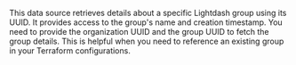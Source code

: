 This data source retrieves details about a specific Lightdash group using its UUID. It provides access to the group's name and creation timestamp. You need to provide the organization UUID and the group UUID to fetch the group details. This is helpful when you need to reference an existing group in your Terraform configurations.
